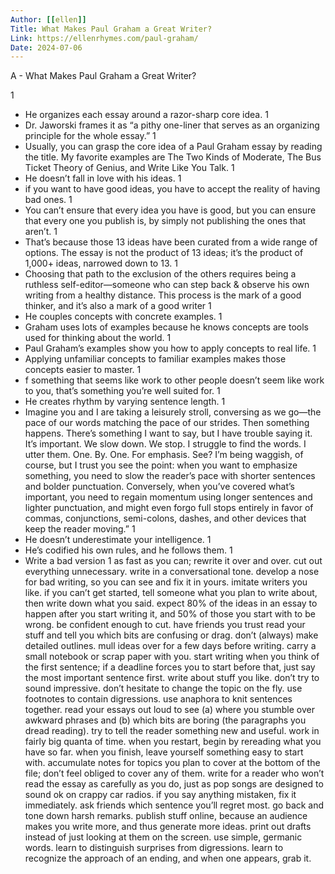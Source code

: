 ```yaml
---
Author: [[ellen]]
Title: What Makes Paul Graham a Great Writer?
Link: https://ellenrhymes.com/paul-graham/
Date: 2024-07-06
---
```

A - What Makes Paul Graham a Great Writer?

1
- He organizes each essay around a razor-sharp core idea.
1
- Dr. Jaworski frames it as “a pithy one-liner that serves as an organizing principle for the whole essay.”
1
- Usually, you can grasp the core idea of a Paul Graham essay by reading the title. My favorite examples are The Two Kinds of Moderate, The Bus Ticket Theory of Genius, and Write Like You Talk.
1
- He doesn’t fall in love with his ideas.
1
- if you want to have good ideas, you have to accept the reality of having bad ones.
1
- You can’t ensure that every idea you have is good, but you can ensure that every one you publish is, by simply not publishing the ones that aren’t.
1
- That’s because those 13 ideas have been curated from a wide range of options. The essay is not the product of 13 ideas; it’s the product of 1,000+ ideas, narrowed down to 13.
1
- Choosing that path to the exclusion of the others requires being a ruthless self-editor—someone who can step back & observe his own writing from a healthy distance. This process is the mark of a good thinker, and it’s also a mark of a good writer
1
- He couples concepts with concrete examples.
1
- Graham uses lots of examples because he knows concepts are tools used for thinking about the world.
1
- Paul Graham’s examples show you how to apply concepts to real life.
1
- Applying unfamiliar concepts to familiar examples makes those concepts easier to master.
1
- f something that seems like work to other people doesn’t seem like work to you, that’s something you’re well suited for.
1
- He creates rhythm by varying sentence length.
1
- Imagine you and I are taking a leisurely stroll, conversing as we go—the pace of our words matching the pace of our strides. Then something happens. There’s something I want to say, but I have trouble saying it. It’s important. We slow down. We stop. I struggle to find the words. I utter them. One. By. One. For emphasis. See? I’m being waggish, of course, but I trust you see the point: when you want to emphasize something, you need to slow the reader’s pace with shorter sentences and bolder punctuation. Conversely, when you’ve covered what’s important, you need to regain momentum using longer sentences and lighter punctuation, and might even forgo full stops entirely in favor of commas, conjunctions, semi-colons, dashes, and other devices that keep the reader moving.”
1
- He doesn’t underestimate your intelligence.
1
- He’s codified his own rules, and he follows them.
1
- Write a bad version 1 as fast as you can; rewrite it over and over.
  cut out everything unnecessary.
  write in a conversational tone.
  develop a nose for bad writing, so you can see and fix it in yours.
  imitate writers you like.
  if you can’t get started, tell someone what you plan to write about, then write down what you said.
  expect 80% of the ideas in an essay to happen after you start writing it, and 50% of those you start with to be wrong.
  be confident enough to cut.
  have friends you trust read your stuff and tell you which bits are confusing or drag.
  don’t (always) make detailed outlines.
  mull ideas over for a few days before writing.
  carry a small notebook or scrap paper with you.
  start writing when you think of the first sentence; if a deadline forces you to start before that, just say the most important sentence first.
  write about stuff you like.
  don’t try to sound impressive.
  don’t hesitate to change the topic on the fly.
  use footnotes to contain digressions.
  use anaphora to knit sentences together.
  read your essays out loud to see (a) where you stumble over awkward phrases and (b) which bits are boring (the paragraphs you dread reading).
  try to tell the reader something new and useful.
  work in fairly big quanta of time.
  when you restart, begin by rereading what you have so far.
  when you finish, leave yourself something easy to start with.
  accumulate notes for topics you plan to cover at the bottom of the file; don’t feel obliged to cover any of them.
  write for a reader who won’t read the essay as carefully as you do, just as pop songs are designed to sound ok on crappy car radios.
  if you say anything mistaken, fix it immediately.
  ask friends which sentence you’ll regret most.
  go back and tone down harsh remarks.
  publish stuff online, because an audience makes you write more, and thus generate more ideas.
  print out drafts instead of just looking at them on the screen.
  use simple, germanic words.
  learn to distinguish surprises from digressions.
  learn to recognize the approach of an ending, and when one appears, grab it.
